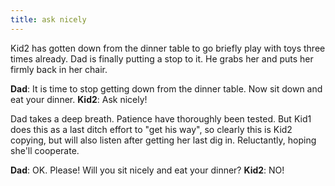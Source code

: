 ```yaml
---
title: ask nicely
---
```


Kid2 has gotten down from the dinner table to go briefly play with toys three times already.  Dad is finally putting a stop to it.  He grabs her and puts her firmly back in her chair.

__Dad__:  It is time to stop getting down from the dinner table.  Now sit down and eat your dinner. 
__Kid2__:  Ask nicely! 

Dad takes a deep breath.  Patience have thoroughly been tested.  But Kid1 does this as a last ditch effort to "get his way", so clearly this is Kid2 copying, but will also listen after getting her last dig in.  Reluctantly, hoping she'll cooperate.

__Dad__:  OK.  Please!  Will you sit nicely and eat your dinner? 
__Kid2__:  NO!
